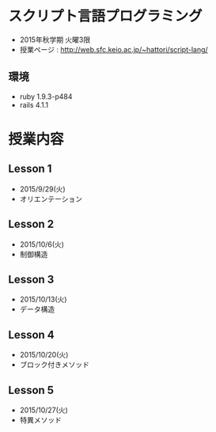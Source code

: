 # スクリプト言語プログラミング

- 2015年秋学期 火曜3限
- 授業ページ : <http://web.sfc.keio.ac.jp/~hattori/script-lang/>

## 環境

- ruby 1.9.3-p484
- rails 4.1.1

# 授業内容

## Lesson 1

- 2015/9/29(火)
- オリエンテーション

## Lesson 2

- 2015/10/6(火)
- 制御構造

## Lesson 3
- 2015/10/13(火)
- データ構造

## Lesson 4
- 2015/10/20(火)
- ブロック付きメソッド

## Lesson 5
- 2015/10/27(火)
- 特異メソッド
